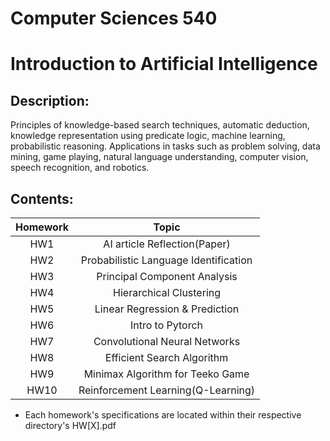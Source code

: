 # Computer Sciences 540
# Introduction to Artificial Intelligence

## Description:

Principles of knowledge-based search techniques, automatic deduction, knowledge representation using predicate logic, machine learning, probabilistic reasoning. Applications in tasks such as problem solving, data mining, game playing, natural language understanding, computer vision, speech recognition, and robotics.

## Contents:

| Homework |  Topic |
| :---:   | :---: |
| HW1 | AI article Reflection(Paper)   |
| HW2 | Probabilistic Language Identification   |
| HW3 | Principal Component Analysis   |
| HW4 | Hierarchical Clustering  |
| HW5 | Linear Regression & Prediction   |
| HW6 | Intro to Pytorch   |
| HW7 | Convolutional Neural Networks   |
| HW8 | Efficient Search Algorithm   |
| HW9 | Minimax Algorithm for Teeko Game   |
| HW10 | Reinforcement Learning(Q-Learning)   |

* Each homework's specifications are located within their respective directory's HW[X].pdf
